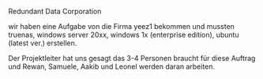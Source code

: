 Redundant Data Corporation

wir haben eine Aufgabe von die Firma yeez1 bekommen und mussten truenas, windows server 20xx, windows 1x (enterprise edition), ubuntu (latest ver.) erstellen.

Der Projektleiter hat uns gesagt das 3-4 Personen braucht für diese Auftrag und Rewan, Samuele, Aakib und Leonel werden daran arbeiten.
